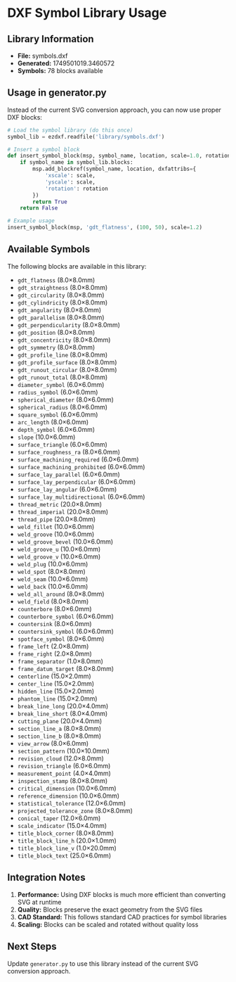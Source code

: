 # DXF Symbol Library Usage

## Library Information
- **File:** symbols.dxf
- **Generated:** 1749501019.3460572
- **Symbols:** 78 blocks available

## Usage in generator.py

Instead of the current SVG conversion approach, you can now use proper DXF blocks:

```python
# Load the symbol library (do this once)
symbol_lib = ezdxf.readfile('library/symbols.dxf')

# Insert a symbol block
def insert_symbol_block(msp, symbol_name, location, scale=1.0, rotation=0):
    if symbol_name in symbol_lib.blocks:
        msp.add_blockref(symbol_name, location, dxfattribs={
            'xscale': scale,
            'yscale': scale, 
            'rotation': rotation
        })
        return True
    return False

# Example usage
insert_symbol_block(msp, 'gdt_flatness', (100, 50), scale=1.2)
```

## Available Symbols

The following blocks are available in this library:

- `gdt_flatness` (8.0×8.0mm)
- `gdt_straightness` (8.0×8.0mm)
- `gdt_circularity` (8.0×8.0mm)
- `gdt_cylindricity` (8.0×8.0mm)
- `gdt_angularity` (8.0×8.0mm)
- `gdt_parallelism` (8.0×8.0mm)
- `gdt_perpendicularity` (8.0×8.0mm)
- `gdt_position` (8.0×8.0mm)
- `gdt_concentricity` (8.0×8.0mm)
- `gdt_symmetry` (8.0×8.0mm)
- `gdt_profile_line` (8.0×8.0mm)
- `gdt_profile_surface` (8.0×8.0mm)
- `gdt_runout_circular` (8.0×8.0mm)
- `gdt_runout_total` (8.0×8.0mm)
- `diameter_symbol` (6.0×6.0mm)
- `radius_symbol` (6.0×6.0mm)
- `spherical_diameter` (8.0×6.0mm)
- `spherical_radius` (8.0×6.0mm)
- `square_symbol` (6.0×6.0mm)
- `arc_length` (8.0×6.0mm)
- `depth_symbol` (6.0×6.0mm)
- `slope` (10.0×6.0mm)
- `surface_triangle` (6.0×6.0mm)
- `surface_roughness_ra` (8.0×6.0mm)
- `surface_machining_required` (6.0×6.0mm)
- `surface_machining_prohibited` (6.0×6.0mm)
- `surface_lay_parallel` (6.0×6.0mm)
- `surface_lay_perpendicular` (6.0×6.0mm)
- `surface_lay_angular` (6.0×6.0mm)
- `surface_lay_multidirectional` (6.0×6.0mm)
- `thread_metric` (20.0×8.0mm)
- `thread_imperial` (20.0×8.0mm)
- `thread_pipe` (20.0×8.0mm)
- `weld_fillet` (10.0×6.0mm)
- `weld_groove` (10.0×6.0mm)
- `weld_groove_bevel` (10.0×6.0mm)
- `weld_groove_u` (10.0×6.0mm)
- `weld_groove_v` (10.0×6.0mm)
- `weld_plug` (10.0×6.0mm)
- `weld_spot` (8.0×8.0mm)
- `weld_seam` (10.0×6.0mm)
- `weld_back` (10.0×6.0mm)
- `weld_all_around` (8.0×8.0mm)
- `weld_field` (8.0×8.0mm)
- `counterbore` (8.0×6.0mm)
- `counterbore_symbol` (6.0×6.0mm)
- `countersink` (8.0×6.0mm)
- `countersink_symbol` (6.0×6.0mm)
- `spotface_symbol` (8.0×6.0mm)
- `frame_left` (2.0×8.0mm)
- `frame_right` (2.0×8.0mm)
- `frame_separator` (1.0×8.0mm)
- `frame_datum_target` (8.0×8.0mm)
- `centerline` (15.0×2.0mm)
- `center_line` (15.0×2.0mm)
- `hidden_line` (15.0×2.0mm)
- `phantom_line` (15.0×2.0mm)
- `break_line_long` (20.0×4.0mm)
- `break_line_short` (8.0×4.0mm)
- `cutting_plane` (20.0×4.0mm)
- `section_line_a` (8.0×8.0mm)
- `section_line_b` (8.0×8.0mm)
- `view_arrow` (8.0×6.0mm)
- `section_pattern` (10.0×10.0mm)
- `revision_cloud` (12.0×8.0mm)
- `revision_triangle` (6.0×6.0mm)
- `measurement_point` (4.0×4.0mm)
- `inspection_stamp` (8.0×8.0mm)
- `critical_dimension` (10.0×6.0mm)
- `reference_dimension` (10.0×6.0mm)
- `statistical_tolerance` (12.0×6.0mm)
- `projected_tolerance_zone` (8.0×8.0mm)
- `conical_taper` (12.0×6.0mm)
- `scale_indicator` (15.0×4.0mm)
- `title_block_corner` (8.0×8.0mm)
- `title_block_line_h` (20.0×1.0mm)
- `title_block_line_v` (1.0×20.0mm)
- `title_block_text` (25.0×6.0mm)

## Integration Notes

1. **Performance:** Using DXF blocks is much more efficient than converting SVG at runtime
2. **Quality:** Blocks preserve the exact geometry from the SVG files
3. **CAD Standard:** This follows standard CAD practices for symbol libraries
4. **Scaling:** Blocks can be scaled and rotated without quality loss

## Next Steps

Update `generator.py` to use this library instead of the current SVG conversion approach.

